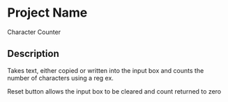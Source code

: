 # Project Name

Character Counter

## Description

Takes text, either copied or written into the input box and counts the number of characters using a reg ex.

Reset button allows the input box to be cleared and count returned to zero
